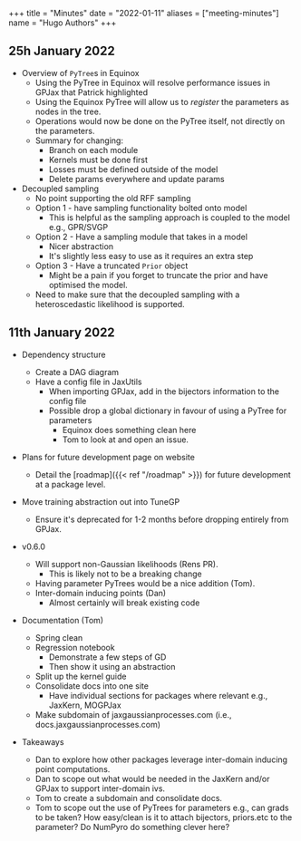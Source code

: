 +++
title = "Minutes"
date = "2022-01-11"
aliases = ["meeting-minutes"]
name = "Hugo Authors"
+++

## 25h January 2022

- Overview of `PyTree`s in Equinox
  - Using the PyTree in Equinox will resolve performance issues in GPJax that Patrick highlighted
  - Using the Equinox PyTree will allow us to _register_ the parameters as nodes in the tree.
  - Operations would now be done on the PyTree itself, not directly on the parameters.
  - Summary for changing:
    - Branch on each module
    - Kernels must be done first
    - Losses must be defined outside of the model
    - Delete params everywhere and update params
- Decoupled sampling
  - No point supporting the old RFF sampling
  - Option 1 - have sampling functionality bolted onto model
    - This is helpful as the sampling approach is coupled to the model e.g., GPR/SVGP
  - Option 2 - Have a sampling module that takes in a model
    - Nicer abstraction
    - It's slightly less easy to use as it requires an extra step
  - Option 3 - Have a truncated `Prior` object
    - Might be a pain if you forget to truncate the prior and have optimised the model.
  - Need to make sure that the decoupled sampling with a heteroscedastic likelihood is supported.

## 11th January 2022

- Dependency structure
  - Create a DAG diagram
  - Have a config file in JaxUtils
    - When importing GPJax, add in the bijectors information to the config file
    - Possible drop a global dictionary in favour of using a PyTree for parameters  
      - Equinox does something clean here
      - Tom to look at and open an issue.
- Plans for future development page on website
  - Detail the [roadmap]({{< ref "/roadmap" >}}) for future development at a package level.
- Move training abstraction out into TuneGP
  - Ensure it's deprecated for 1-2 months before dropping entirely from GPJax.
- v0.6.0
  - Will support non-Gaussian likelihoods (Rens PR).
    - This is likely not to be a breaking change
  - Having parameter PyTrees would be a nice addition (Tom).
  - Inter-domain inducing points (Dan)
    - Almost certainly will break existing code
- Documentation (Tom)
  - Spring clean
  - Regression notebook
    - Demonstrate a few steps of GD
    - Then show it using an abstraction
  - Split up the kernel guide
  - Consolidate docs into one site
    - Have individual sections for packages where relevant e.g., JaxKern, MOGPJax
  - Make subdomain of jaxgaussianprocesses.com (i.e., docs.jaxgaussianprocesses.com)

- Takeaways
  - Dan to explore how other packages leverage inter-domain inducing point computations. 
  - Dan to scope out what would be needed in the JaxKern and/or GPJax to support inter-domain ivs.
  - Tom to create a subdomain and consolidate docs.
  - Tom to scope out the use of PyTrees for parameters e.g., can grads to be taken? How easy/clean is it to attach bijectors, priors.etc to the parameter? Do NumPyro do something clever here?